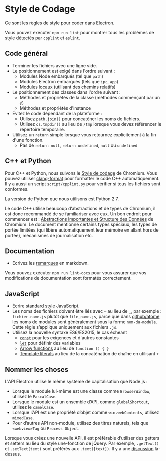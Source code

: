 # Style de Codage

Ce sont les règles de style pour coder dans Electron.

Vous pouvez exécuter `npm run lint` pour montrer tous les problèmes de style détectés par `cpplint` et `eslint`.

## Code général

* Terminer les fichiers avec une ligne vide.
* Le positionnement est exigé dans l'ordre suivant : 
  * Modules Node embarqués (tel que `path`)
  * Modules Electron embarqués (tels que `ipc`, `app`)
  * Modules locaux (utilisant des chemins relatifs)
* Le positionnement des classes dans l'ordre suivant : 
  * Méthodes et propriétés de la classe (méthodes commençant par un `@`)
  * Méthodes et propriétés d'instance
* Évitez le code dépendant de la plateforme : 
  * Utilisez `path.join()` pour concaténer les noms de fichiers.
  * Utilisez `os.tmpdir()` au lieu de `/tmp` lorsque vous devez référencer le répertoire temporaire.
* Utilisez un `return` simple lorsque vous retournez explicitement à la fin d'une fonction. 
  * Pas de `return null`, `return undefined`, `null` ou `undefined`

## C++ et Python

Pour C++ et Python, nous suivons le [Style de codage](https://www.chromium.org/developers/coding-style) de Chromium. Vous pouvez utiliser [clang-format](clang-format.md) pour formatter le code C++ automatiquement. Il y a aussi un script `script/cpplint.py` pour vérifier si tous les fichiers sont conformes.

La version de Python que nous utilisons est Python 2.7.

Le code C++ utilise beaucoup d’abstractions et de types de Chromium, il est donc recommandé de se familiariser avec eux. Un bon endroit pour commencer est : [Abstractions Importantes et Structure des Données](https://www.chromium.org/developers/coding-style/important-abstractions-and-data-structures) de Chromium. Le document mentionne certains types spéciaux, les types de portée limitées (qui libère automatiquement leur mémoire en allant hors de portée), mécanismes de journalisation etc.

## Documentation

* Ecrivez les [remarques](https://github.com/remarkjs/remark) en markdown.

Vous pouvez exécuter `npm run lint-docs` pour vous assurer que vos modifications de documentation sont formatés correctement.

## JavaScript

* Écrire [standard](https://npm.im/standard) style JavaScript.
* Les noms des fichiers doivent être liés avec `–` au lieu de `_`, par exemple : `fichier-name.js` plutôt que `file_name.js`, parce que dans [github/atome](https://github.com/github/atom) les noms de modules sont généralement sous la forme `nom-du-module`. Cette règle s’applique uniquement aux fichiers `.js`.
* Utilisez la nouvelle syntaxe ES6/ES2015, le cas écheant 
  * [`const`](https://developer.mozilla.org/en-US/docs/Web/JavaScript/Reference/Statements/const) pour les exigences et d'autres constantes
  * [`let`](https://developer.mozilla.org/en-US/docs/Web/JavaScript/Reference/Statements/let) pour définir des variables
  * [Arrow functions](https://developer.mozilla.org/en-US/docs/Web/JavaScript/Reference/Functions/Arrow_functions) au lieu de `function () { }`
  * [Template literals](https://developer.mozilla.org/en-US/docs/Web/JavaScript/Reference/Template_literals) au lieu de la concaténation de chaîne en utilisant `+`

## Nommer les choses

L'API Electron utilise le même système de capitalisation que Node.js :

* Lorsque le module lui-même est une classe comme `BrowserWindow`, utilisez le `PascalCase`.
* Lorsque le module est un ensemble d’API, comme `globalShortcut`, utilisez le `camelCase`.
* Lorsque l’API est une propriété d’objet comme `win.webContents`, utilisez `mixedCase`.
* Pour d’autres API non-module, utilisez des titres naturels, tels que `<webview>Tag` ou `Process Object`.

Lorsque vous créez une nouvelle API, il est préférable d’utiliser des getters et setters au lieu du style une-fonction de jQuery. Par exemple, `.getText()` et `.setText(text)` sont préférés aux `.text([text])`. Il y a une [discussion](https://github.com/electron/electron/issues/46) là-dessus.